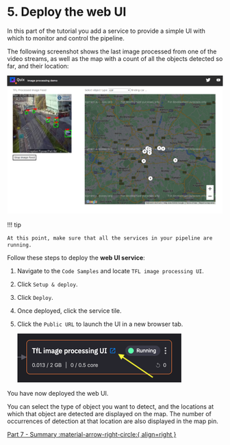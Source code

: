 # 5. Deploy the web UI

In this part of the tutorial you add a service to provide a simple UI with which to monitor and control the pipeline.

The following screenshot shows the last image processed from one of the video streams, as well as the map with a count of all the objects detected so far, and their location:

![image processing web UI](./images/web-ui.png)

!!! tip

    At this point, make sure that all the services in your pipeline are running.

Follow these steps to deploy the **web UI service**:

1. Navigate to the `Code Samples` and locate `TFL image processing UI`.

2. Click `Setup & deploy`.

3.  Click `Deploy`.

4.  Once deployed, click the service tile.

5.  Click the `Public URL` to launch the UI in a new browser tab.

    ![image processing web UI](./images/ui-public-url.png)

You have now deployed the web UI.

You can select the type of object you want to detect, and the locations at which that object are detected are displayed on the map. The number of occurrences of detection at that location are also displayed in the map pin.

[Part 7 - Summary :material-arrow-right-circle:{ align=right }](summary.md)
